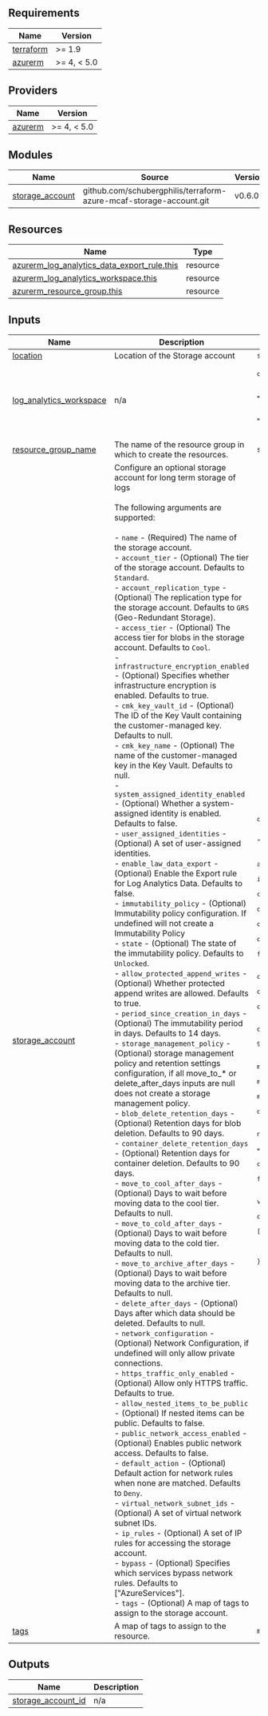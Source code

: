 <!-- BEGIN_TF_DOCS -->
## Requirements

| Name | Version |
|------|---------|
| <a name="requirement_terraform"></a> [terraform](#requirement\_terraform) | >= 1.9 |
| <a name="requirement_azurerm"></a> [azurerm](#requirement\_azurerm) | >= 4, < 5.0 |

## Providers

| Name | Version |
|------|---------|
| <a name="provider_azurerm"></a> [azurerm](#provider\_azurerm) | >= 4, < 5.0 |

## Modules

| Name | Source | Version |
|------|--------|---------|
| <a name="module_storage_account"></a> [storage\_account](#module\_storage\_account) | github.com/schubergphilis/terraform-azure-mcaf-storage-account.git | v0.6.0 |

## Resources

| Name | Type |
|------|------|
| [azurerm_log_analytics_data_export_rule.this](https://registry.terraform.io/providers/hashicorp/azurerm/latest/docs/resources/log_analytics_data_export_rule) | resource |
| [azurerm_log_analytics_workspace.this](https://registry.terraform.io/providers/hashicorp/azurerm/latest/docs/resources/log_analytics_workspace) | resource |
| [azurerm_resource_group.this](https://registry.terraform.io/providers/hashicorp/azurerm/latest/docs/resources/resource_group) | resource |

## Inputs

| Name | Description | Type | Default | Required |
|------|-------------|------|---------|:--------:|
| <a name="input_location"></a> [location](#input\_location) | Location of the Storage account | `string` | n/a | yes |
| <a name="input_log_analytics_workspace"></a> [log\_analytics\_workspace](#input\_log\_analytics\_workspace) | n/a | <pre>object({<br>    name                            = string<br>    allow_resource_only_permissions = optional(bool, false)<br>    sku                             = optional(string, "PerGB2018")<br>    tags                            = optional(map(string), {})<br>  })</pre> | n/a | yes |
| <a name="input_resource_group_name"></a> [resource\_group\_name](#input\_resource\_group\_name) | The name of the resource group in which to create the resources. | `string` | n/a | yes |
| <a name="input_storage_account"></a> [storage\_account](#input\_storage\_account) | Configure an optional storage account for long term storage of logs<br><br>    The following arguments are supported:<br><br>    - `name` - (Required) The name of the storage account.<br>    - `account_tier` - (Optional) The tier of the storage account. Defaults to `Standard`.<br>    - `account_replication_type` - (Optional) The replication type for the storage account. Defaults to `GRS` (Geo-Redundant Storage).<br>    - `access_tier` - (Optional) The access tier for blobs in the storage account. Defaults to `Cool`.<br>    - `infrastructure_encryption_enabled` - (Optional) Specifies whether infrastructure encryption is enabled. Defaults to true.<br>    - `cmk_key_vault_id` - (Optional) The ID of the Key Vault containing the customer-managed key. Defaults to null.<br>    - `cmk_key_name` - (Optional) The name of the customer-managed key in the Key Vault. Defaults to null.<br>    - `system_assigned_identity_enabled` - (Optional) Whether a system-assigned identity is enabled. Defaults to false.<br>    - `user_assigned_identities` - (Optional) A set of user-assigned identities.<br>    - `enable_law_data_export` - (Optional) Enable the Export rule for Log Analytics Data. Defaults to false.<br>    - `immutability_policy` - (Optional) Immutability policy configuration. If undefined will not create a Immutability Policy<br>      - `state` - (Optional) The state of the immutability policy. Defaults to `Unlocked`.<br>      - `allow_protected_append_writes` - (Optional) Whether protected append writes are allowed. Defaults to true.<br>      - `period_since_creation_in_days` - (Optional) The immutability period in days. Defaults to 14 days.<br>    - `storage_management_policy` - (Optional) storage management policy and retention settings configuration, if all move\_to\_* or delete\_after\_days inputs are null does not create a storage management policy.<br>      - `blob_delete_retention_days` - (Optional) Retention days for blob deletion. Defaults to 90 days.<br>      - `container_delete_retention_days` - (Optional) Retention days for container deletion. Defaults to 90 days.<br>      - `move_to_cool_after_days` - (Optional) Days to wait before moving data to the cool tier. Defaults to null.<br>      - `move_to_cold_after_days` - (Optional) Days to wait before moving data to the cold tier. Defaults to null.<br>      - `move_to_archive_after_days` - (Optional) Days to wait before moving data to the archive tier. Defaults to null.<br>      - `delete_after_days` - (Optional) Days after which data should be deleted. Defaults to null.<br>    - `network_configuration` - (Optional) Network Configuration, if undefined will only allow private connections.<br>      - `https_traffic_only_enabled` - (Optional) Allow only HTTPS traffic. Defaults to true.<br>      - `allow_nested_items_to_be_public` - (Optional) If nested items can be public. Defaults to false.<br>      - `public_network_access_enabled` - (Optional) Enables public network access. Defaults to false.<br>      - `default_action` - (Optional) Default action for network rules when none are matched. Defaults to `Deny`.<br>      - `virtual_network_subnet_ids` - (Optional) A set of virtual network subnet IDs.<br>      - `ip_rules` - (Optional) A set of IP rules for accessing the storage account.<br>      - `bypass` - (Optional) Specifies which services bypass network rules. Defaults to ["AzureServices"].<br>    - `tags` - (Optional) A map of tags to assign to the storage account. | <pre>object({<br>    name                              = string<br>    account_tier                      = optional(string, "Standard")<br>    account_replication_type          = optional(string, "GRS")<br>    access_tier                       = optional(string, "Cool")<br>    infrastructure_encryption_enabled = optional(bool, true)<br>    cmk_key_vault_id                  = optional(string, null)<br>    cmk_key_name                      = optional(string, null)<br>    system_assigned_identity_enabled  = optional(bool, false)<br>    user_assigned_identities          = optional(set(string), [])<br>    enable_law_data_export            = optional(bool, false)<br>    immutability_policy = optional(object({<br>      state                         = optional(string, "Unlocked")<br>      allow_protected_append_writes = optional(bool, true)<br>      period_since_creation_in_days = optional(number, 14)<br>    }), null)<br>    storage_management_policy = optional(object({<br>      blob_delete_retention_days      = optional(number, 90)<br>      container_delete_retention_days = optional(number, 90)<br>      move_to_cool_after_days         = optional(number, null)<br>      move_to_cold_after_days         = optional(number, null)<br>      move_to_archive_after_days      = optional(number, null)<br>      delete_after_days               = optional(number, null)<br>    }), {})<br>    network_configuration = optional(object({<br>      https_traffic_only_enabled      = optional(bool, true)<br>      allow_nested_items_to_be_public = optional(bool, false)<br>      public_network_access_enabled   = optional(bool, false)<br>      default_action                  = optional(string, "Deny")<br>      virtual_network_subnet_ids      = optional(set(string), [])<br>      ip_rules                        = optional(set(string), [])<br>      bypass                          = optional(set(string), ["AzureServices"])<br>    }), {})<br>    tags = optional(map(string), {})<br>  })</pre> | `null` | no |
| <a name="input_tags"></a> [tags](#input\_tags) | A map of tags to assign to the resource. | `map(string)` | `{}` | no |

## Outputs

| Name | Description |
|------|-------------|
| <a name="output_storage_account_id"></a> [storage\_account\_id](#output\_storage\_account\_id) | n/a |
<!-- END_TF_DOCS -->